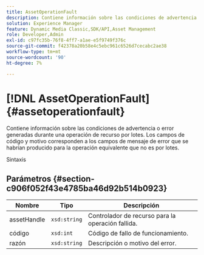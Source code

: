 ```yaml
---
title: AssetOperationFault
description: Contiene información sobre las condiciones de advertencia o error generadas durante una operación de recurso por lotes. Los campos de código y motivo corresponden a los campos de mensaje de error que se habrían producido para la operación equivalente que no es por lotes.
solution: Experience Manager
feature: Dynamic Media Classic,SDK/API,Asset Management
role: Developer,Admin
exl-id: c97fc35b-76f8-4ff7-a1ae-e5f9749f376c
source-git-commit: f42378a20b58e4c5ebc961c6526d7cecabc2ae38
workflow-type: tm+mt
source-wordcount: '90'
ht-degree: 7%

---
```


# [!DNL AssetOperationFault]{#assetoperationfault}

Contiene información sobre las condiciones de advertencia o error generadas durante una operación de recurso por lotes. Los campos de código y motivo corresponden a los campos de mensaje de error que se habrían producido para la operación equivalente que no es por lotes.

Sintaxis

## Parámetros {#section-c906f052f43e4785ba46d92b514b0923}

| Nombre | Tipo | Descripción |
|---|---|---|
| assetHandle | `xsd:string` | Controlador de recurso para la operación fallida. |
| código | `xsd:int` | Código de fallo de funcionamiento. |
| razón | `xsd:string` | Descripción o motivo del error. |
